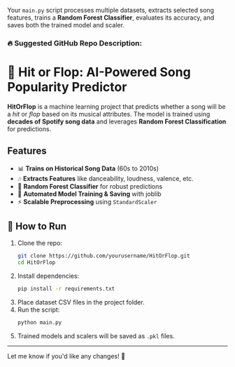 Your `main.py` script processes multiple datasets, extracts selected song features, trains a **Random Forest Classifier**, evaluates its accuracy, and saves both the trained model and scaler.  

### 🔥 **Suggested GitHub Repo Description:**  

# 🎵 Hit or Flop: AI-Powered Song Popularity Predictor  

**HitOrFlop** is a machine learning project that predicts whether a song will be a *hit* or *flop* based on its musical attributes. The model is trained using **decades of Spotify song data** and leverages **Random Forest Classification** for predictions.  

## Features  
- 📊 **Trains on Historical Song Data** (60s to 2010s)  
- 🎶 **Extracts Features** like danceability, loudness, valence, etc.  
- 🌲 **Random Forest Classifier** for robust predictions  
- 🔄 **Automated Model Training & Saving** with joblib  
- ⚡ **Scalable Preprocessing** using `StandardScaler`  


## 📂 How to Run  
1. Clone the repo:  
   ```bash
   git clone https://github.com/yourusername/HitOrFlop.git
   cd HitOrFlop
   ```  
2. Install dependencies:  
   ```bash
   pip install -r requirements.txt
   ```  
3. Place dataset CSV files in the project folder.  
4. Run the script:  
   ```bash
   python main.py
   ```  
5. Trained models and scalers will be saved as `.pkl` files.  

---

Let me know if you'd like any changes! 🚀
